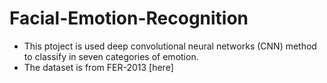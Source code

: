 # Facial-Emotion-Recognition
* This ptoject is used deep convolutional neural networks (CNN) method to classify in seven categories of emotion.
* The dataset is from FER-2013 [here]
